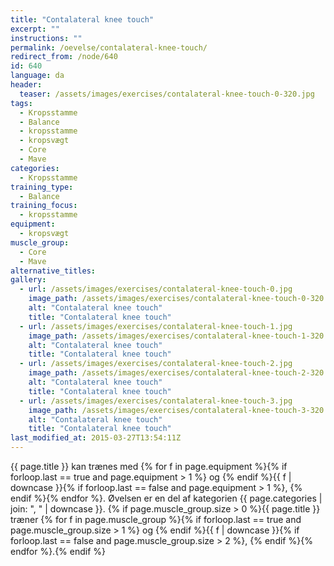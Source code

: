 ```yaml
---
title: "Contalateral knee touch"
excerpt: ""
instructions: ""
permalink: /oevelse/contalateral-knee-touch/
redirect_from: /node/640
id: 640
language: da
header:
  teaser: /assets/images/exercises/contalateral-knee-touch-0-320.jpg
tags:
  - Kropsstamme
  - Balance
  - kropsstamme
  - kropsvægt
  - Core
  - Mave
categories:
  - Kropsstamme
training_type:
  - Balance
training_focus:
  - kropsstamme
equipment:
  - kropsvægt
muscle_group:
  - Core
  - Mave
alternative_titles:
gallery:
  - url: /assets/images/exercises/contalateral-knee-touch-0.jpg
    image_path: /assets/images/exercises/contalateral-knee-touch-0-320.jpg
    alt: "Contalateral knee touch"
    title: "Contalateral knee touch"
  - url: /assets/images/exercises/contalateral-knee-touch-1.jpg
    image_path: /assets/images/exercises/contalateral-knee-touch-1-320.jpg
    alt: "Contalateral knee touch"
    title: "Contalateral knee touch"
  - url: /assets/images/exercises/contalateral-knee-touch-2.jpg
    image_path: /assets/images/exercises/contalateral-knee-touch-2-320.jpg
    alt: "Contalateral knee touch"
    title: "Contalateral knee touch"
  - url: /assets/images/exercises/contalateral-knee-touch-3.jpg
    image_path: /assets/images/exercises/contalateral-knee-touch-3-320.jpg
    alt: "Contalateral knee touch"
    title: "Contalateral knee touch"
last_modified_at: 2015-03-27T13:54:11Z
---
```


{{ page.title }} kan trænes med {% for f in page.equipment %}{% if forloop.last == true and page.equipment > 1 %} og {% endif %}{{ f | downcase  }}{% if forloop.last == false and page.equipment > 1 %}, {% endif %}{% endfor %}. Øvelsen er en del af kategorien {{ page.categories | join: ", " | downcase }}. {% if page.muscle_group.size > 0 %}{{ page.title }} træner {% for f in page.muscle_group %}{% if forloop.last == true and page.muscle_group.size > 1 %} og {% endif %}{{ f | downcase }}{% if forloop.last == false and page.muscle_group.size > 2 %}, {% endif %}{% endfor %}.{% endif %}
